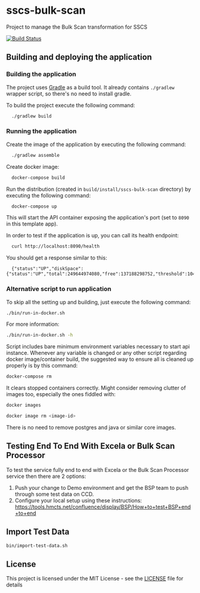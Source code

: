# sscs-bulk-scan
Project to manage the Bulk Scan transformation for SSCS

[![Build Status](https://travis-ci.org/hmcts/sscs-bulk-scan.svg?branch=master)](https://travis-ci.org/hmcts/sscs-bulk-scan)

## Building and deploying the application

### Building the application

The project uses [Gradle](https://gradle.org) as a build tool. It already contains
`./gradlew` wrapper script, so there's no need to install gradle.

To build the project execute the following command:

```bash
  ./gradlew build
```

### Running the application

Create the image of the application by executing the following command:

```bash
  ./gradlew assemble
```

Create docker image:

```bash
  docker-compose build
```

Run the distribution (created in `build/install/sscs-bulk-scan` directory)
by executing the following command:

```bash
  docker-compose up
```

This will start the API container exposing the application's port
(set to `8090` in this template app).

In order to test if the application is up, you can call its health endpoint:

```bash
  curl http://localhost:8090/health
```

You should get a response similar to this:

```
  {"status":"UP","diskSpace":{"status":"UP","total":249644974080,"free":137188298752,"threshold":10485760}}
```

### Alternative script to run application

To skip all the setting up and building, just execute the following command:

```bash
./bin/run-in-docker.sh
```

For more information:

```bash
./bin/run-in-docker.sh -h
```

Script includes bare minimum environment variables necessary to start api instance. Whenever any variable is changed or any other script regarding docker image/container build, the suggested way to ensure all is cleaned up properly is by this command:

```bash
docker-compose rm
```

It clears stopped containers correctly. Might consider removing clutter of images too, especially the ones fiddled with:

```bash
docker images

docker image rm <image-id>
```

There is no need to remove postgres and java or similar core images.


## Testing End To End With Excela or Bulk Scan Processor

To test the service fully end to end with Excela or the Bulk Scan Processor service then there are 2 options:

1. Push your change to Demo environment and get the BSP team to push through some test data on CCD.
2. Configure your local setup using these instructions:
https://tools.hmcts.net/confluence/display/BSP/How+to+test+BSP+end+to+end

## Import Test Data

```bash
bin/import-test-data.sh
```

## License

This project is licensed under the MIT License - see the [LICENSE](LICENSE) file for details
